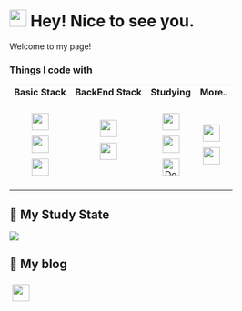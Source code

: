 <h1><img src="https://emojis.slackmojis.com/emojis/images/1531849430/4246/blob-sunglasses.gif?1531849430" width="30"/> Hey! Nice to see you.</h1>


<p>Welcome to my page! 
<h3>Things I code with</h3>

<table>
    <tr>
    <td align="center"><strong>Basic Stack</strong>
    <td align="center"><strong>BackEnd Stack</strong>
    <td align="center"><strong>Studying</strong>
       <td align="center"><strong>More..</strong></td>
    </td>
    </tr>
 
   <tr>
     <td align="center">
       
<img src="https://img.shields.io/badge/spring-6DB33F?style=for-the-badge&logo=spring&logoColor=white"  style="height: 30px; margin: 5px;"><br>
<img src="https://img.shields.io/badge/mariaDB-003545?style=for-the-badge&logo=mariaDB&logoColor=white" style="height: 30px; margin: 5px;"><br>
<img src="https://img.shields.io/badge/java-007396?style=for-the-badge&logo=java&logoColor=white" style="height: 30px; margin: 5px;"><br>
     </td>
     <td align="center">
<img src="https://img.shields.io/badge/springboot-6DB33F?style=for-the-badge&logo=springboot&logoColor=white" style="height: 30px; margin: 5px;"><br>
<img src="https://img.shields.io/badge/django-092E20?style=for-the-badge&logo=django&logoColor=white" style="height: 30px; margin: 5px;">
</td>
<td align="center">
 <img src="https://img.shields.io/badge/Next.js-000000?style=for-the-badge&logo=Next.js&logoColor=white" style="height: 30px; margin: 5px;"></br>
 <img src="https://img.shields.io/badge/React_Native-20232A?style=for-the-badge&logo=react&logoColor=61DAFB" style="height: 30px; margin: 5px;"><br>
 <img alt="Docker" src="https://img.shields.io/badge/-Docker-46a2f1?style=flat-square&logo=docker&logoColor=white" style="height: 30px; margin: 5px;" />
 <td>
    <img src="https://img.shields.io/badge/GitHub-181717?style=for-the-badge&logo=GitHub&logoColor=white" style="height: 30px; margin: 5px;"><br/>
     <img src="https://img.shields.io/badge/Python-3776AB?style=for-the-badge&logo=Python&logoColor=white" style="height: 30px; margin: 5px;">
  
 </td>
   </tr>
</table>

## 📖 My Study State
<img src="https://github-readme-stats.vercel.app/api?username=tatayeon"/>

## 📖 My blog
<a href="[https://velog.io/@tatayeon/posts](https://velog.io/@tatayeon/posts)">
  <img src="https://img.shields.io/badge/Velog-3DDC84?style=flat-square&logo=Blogger&logoColor=white" style="height: 30px; margin: 5px;"/>
</a>

